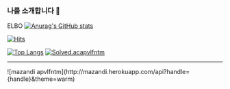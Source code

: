 ### 나를 소개합니다 👋

ELBO 
[![Anurag's GitHub stats](https://github-readme-stats.vercel.app/api?username=ELBO0527)](https://github.com/ELBO0527/github-readme-stats)

[![Hits](https://hits.seeyoufarm.com/api/count/incr/badge.svg?url=https%3A%2F%2Fgithub.com%2FELBO0527&count_bg=%2379C83D&title_bg=%23555555&icon=bilibili.svg&icon_color=%23E7E7E7&title=hits&edge_flat=false)](https://hits.seeyoufarm.com)

[![Top Langs](https://github-readme-stats.vercel.app/api/top-langs/?username=ELBO0527&layout=compact)](https://github.com/ELBO0527/github-readme-stats)
[![Solved.acapvlfntm](http://mazassumnida.wtf/api/v2/generate_badge?boj=apvlfntm)](https://solved.ac/apvlfntm) 
- - -
</hr>
![mazandi apvlfntm](http://mazandi.herokuapp.com/api?handle={handle}&theme=warm)
<!--

**ELBO0527/elbo0527** is a ✨ _special_ ✨ repository because its `README.md` (this file) appears on your GitHub profile.

Here are some ideas to get you started:

- 🔭 I’m currently working on ...
- 🌱 I’m currently learning ...
- 👯 I’m looking to collaborate on ...
- 🤔 I’m looking for help with ...
- 💬 Ask me about ...
- 📫 How to reach me: ...
- 😄 Pronouns: ...
- ⚡ Fun fact: ...
-->
